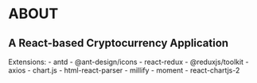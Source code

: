 # ABOUT

## A React-based Cryptocurrency Application

Extensions: 
    - antd 
    - @ant-design/icons
    - react-redux
    - @reduxjs/toolkit
    - axios
    - chart.js
    - html-react-parser
    - millify
    - moment
    - react-chartjs-2
